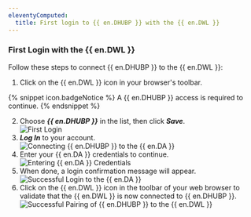 ```yaml
---
eleventyComputed:
  title: First login to {{ en.DHUBP }} with the {{ en.DWL }}
---
```

### First Login with the {{ en.DWL }} 

Follow these steps to connect {{ en.DHUBP }} to the {{ en.DWL }}:  

1. Click on the {{ en.DWL }} icon in your browser's toolbar.  

{% snippet icon.badgeNotice %} 
A {{ en.DHUBP }} access is required to continue. 
{% endsnippet %}
 
2. Choose ***{{ en.DHUBP }}*** in the list, then click ***Save***.  
![First Login](https://webdevolutions.azureedge.net/docs/en/hub/Dwl4050.png)
1. ***Log In*** to your account.  
![Connecting {{ en.DHUBP }} to the {{ en.DA }}](https://webdevolutions.azureedge.net/docs/en/hub/Dwl4054.png)
1. Enter your {{ en.DA }} credentials to continue.  
![Entering {{ en.DA }} Credentials](https://webdevolutions.azureedge.net/docs/en/hub/Dwl4023.png)
1. When done, a login confirmation message will appear.  
![Successful Login to the {{ en.DA }}](https://webdevolutions.azureedge.net/docs/en/hub/Dwl4051.png)
1. Click on the {{ en.DWL }} icon in the toolbar of your web browser to validate that the {{ en.DWL }} is now connected to {{ en.DHUBP }}.  
![Successful Pairing of {{ en.DHUBP }} to the {{ en.DWL }}](https://webdevolutions.azureedge.net/docs/en/hub/Dwl4052.png)
